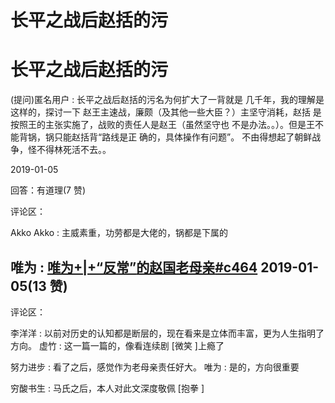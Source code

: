 # 长平之战后赵括的污

# 长平之战后赵括的污

(提问)匿名用户 : 长平之战后赵括的污名为何扩大了一背就是 几千年，我的理解是这样的，探讨一下 赵王主速战，廉颇（及其他一些大臣？）主坚守消耗，赵括 是按照王的主张实施了，战败的责任人是赵王（虽然坚守也 不是办法。。）。但是王不能背锅，锅只能赵括背“路线是正 确的，具体操作有问题”。 不由得想起了朝鲜战争，怪不得林死活不去。。

2019-01-05

回答：有道理(7 赞)

评论区：

Akko Akko : 主威素重，功劳都是大佬的，锅都是下属的

## 唯为 : [唯为](https://mp.weixin.qq.com/s/tfGlR9JuvKmtxSVM1KIwng)[+|+“](https://mp.weixin.qq.com/s/tfGlR9JuvKmtxSVM1KIwng)[反常](https://mp.weixin.qq.com/s/tfGlR9JuvKmtxSVM1KIwng)[”](https://mp.weixin.qq.com/s/tfGlR9JuvKmtxSVM1KIwng)[的赵国老母亲](https://mp.weixin.qq.com/s/tfGlR9JuvKmtxSVM1KIwng)[#c464](https://mp.weixin.qq.com/s/tfGlR9JuvKmtxSVM1KIwng) 2019-01-05(13 赞)

评论区：

李洋洋 : 以前对历史的认知都是断层的，现在看来是立体而丰富，更为人生指明了方向。 虚竹 : 这一篇一篇的，像看连续剧 [微笑 ]上瘾了

努力进步 : 看了之后，感觉作为老母亲责任好大。 唯为 : 是的，方向很重要

穷酸书生 : 马氏之后，本人对此文深度敬佩 [抱拳 ]